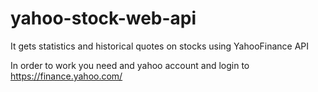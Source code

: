 # yahoo-stock-web-api
It gets statistics and historical quotes on stocks using YahooFinance API

In order to work you need and yahoo account and login to https://finance.yahoo.com/

